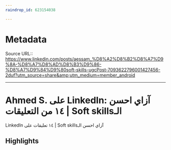 ```yaml
---
raindrop_id: 623154038

---
```


# Metadata
Source URL:: https://www.linkedin.com/posts/aessam_%D8%A2%D8%B2%D8%A7%D9%8A-%D8%A7%D8%AD%D8%B3%D9%86-%D8%A7%D9%84%D9%80soft-skills-ugcPost-7093622796001427456-2duf?utm_source=share&amp;utm_medium=member_android


---
# Ahmed S. على LinkedIn: آزاي احسن الـ‫Soft skills | ١٤ من التعليقات

آزاي احسن الـ‫Soft skills | ١٤ تعليقات على LinkedIn

## Highlights
